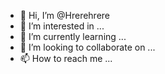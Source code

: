 - 👋 Hi, I’m @Hrerehrere
- 👀 I’m interested in ...
- 🌱 I’m currently learning ...
- 💞️ I’m looking to collaborate on ...
- 📫 How to reach me ...

<!---
Hrerehrere/Hrerehrere is a ✨ special ✨ repository because its `README.md` (this file) appears on your GitHub profile.
You can click the Preview link to take a look at your changes.
--->
